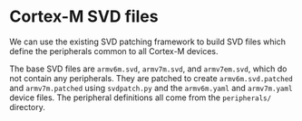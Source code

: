 # Cortex-M SVD files

We can use the existing SVD patching framework to build SVD files which define
the peripherals common to all Cortex-M devices.

The base SVD files are `armv6m.svd`, `armv7m.svd`, and `armv7em.svd`, which do
not contain any peripherals. They are patched to create `armv6m.svd.patched`
and `armv7m.patched` using `svdpatch.py` and the `armv6m.yaml` and
`armv7m.yaml` device files. The peripheral definitions all come from
the `peripherals/` directory.
